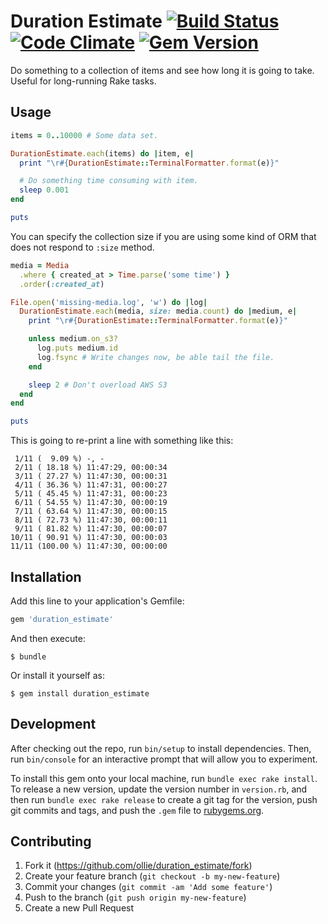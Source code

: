 # Duration Estimate [![Build Status](https://img.shields.io/travis/ollie/duration_estimate/master.svg)](https://travis-ci.org/ollie/duration_estimate) [![Code Climate](https://img.shields.io/codeclimate/github/ollie/duration_estimate.svg)](https://codeclimate.com/github/ollie/duration_estimate) [![Gem Version](https://img.shields.io/gem/v/duration_estimate.svg)](https://rubygems.org/gems/duration_estimate)

Do something to a collection of items and see how long it is going to take.
Useful for long-running Rake tasks.

## Usage

```ruby
items = 0..10000 # Some data set.

DurationEstimate.each(items) do |item, e|
  print "\r#{DurationEstimate::TerminalFormatter.format(e)}"

  # Do something time consuming with item.
  sleep 0.001
end

puts
```

You can specify the collection size if you are using some kind of ORM that
does not respond to `:size` method.

```ruby
media = Media
  .where { created_at > Time.parse('some time') }
  .order(:created_at)

File.open('missing-media.log', 'w') do |log|
  DurationEstimate.each(media, size: media.count) do |medium, e|
    print "\r#{DurationEstimate::TerminalFormatter.format(e)}"

    unless medium.on_s3?
      log.puts medium.id
      log.fsync # Write changes now, be able tail the file.
    end

    sleep 2 # Don't overload AWS S3
  end
end

puts
```

This is going to re-print a line with something like this:

     1/11 (  9.09 %) -, -
     2/11 ( 18.18 %) 11:47:29, 00:00:34
     3/11 ( 27.27 %) 11:47:30, 00:00:31
     4/11 ( 36.36 %) 11:47:31, 00:00:27
     5/11 ( 45.45 %) 11:47:31, 00:00:23
     6/11 ( 54.55 %) 11:47:30, 00:00:19
     7/11 ( 63.64 %) 11:47:30, 00:00:15
     8/11 ( 72.73 %) 11:47:30, 00:00:11
     9/11 ( 81.82 %) 11:47:30, 00:00:07
    10/11 ( 90.91 %) 11:47:30, 00:00:03
    11/11 (100.00 %) 11:47:30, 00:00:00

## Installation

Add this line to your application's Gemfile:

```ruby
gem 'duration_estimate'
```

And then execute:

    $ bundle

Or install it yourself as:

    $ gem install duration_estimate

## Development

After checking out the repo, run `bin/setup` to install dependencies. Then, run `bin/console` for an interactive prompt that will allow you to experiment.

To install this gem onto your local machine, run `bundle exec rake install`. To release a new version, update the version number in `version.rb`, and then run `bundle exec rake release` to create a git tag for the version, push git commits and tags, and push the `.gem` file to [rubygems.org](https://rubygems.org).

## Contributing

1. Fork it (https://github.com/ollie/duration_estimate/fork)
2. Create your feature branch (`git checkout -b my-new-feature`)
3. Commit your changes (`git commit -am 'Add some feature'`)
4. Push to the branch (`git push origin my-new-feature`)
5. Create a new Pull Request
